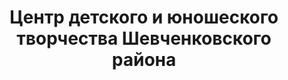 ---
title: Центр детского и юношеского творчества Шевченковского района
address: '69098, г. Запорожье, ул. Чаривная, 157-в'
phone: []
url: ''
about: ''
searchTitle: 'Центр детского и юношеского творчества, г. Запорожье, ул. Чаривная, 157в'
tags:
  - Художественные школы
geometry:
  location:
    lat: 47.8451285
    lng: 35.2302966
  viewport:
    northeast:
      lat: 47.8464138802915
      lng: 35.2318202802915
    southwest:
      lat: 47.8437159197085
      lng: 35.2291223197085
place_id: ChIJt3DaraFd3EAR54dx3I1Bm6Q

---